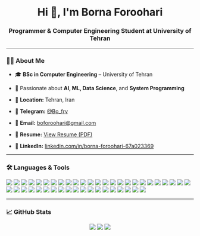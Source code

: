 <h1 align="center">Hi 👋, I'm Borna Foroohari</h1>
<h3 align="center">Programmer & Computer Engineering Student at University of Tehran</h3>

---

### 👨‍💻 About Me
- 🎓 **BSc in Computer Engineering** – University of Tehran  
- 🔬 Passionate about **AI, ML, Data Science**, and **System Programming**

- 📍 **Location:** Tehran, Iran  
- 💬 **Telegram:** [@Bo_frv](https://t.me/Bo_frv)  
- 📧 **Email:** boforoohari@gmail.com  
- 📎 **Resume:** [View Resume (PDF)](./Resume-BornaForoohari.pdf)  
- 💼 **LinkedIn:** [linkedin.com/in/borna-foroohari-67a023369](https://www.linkedin.com/in/borna-foroohari-67a023369)

---

### 🛠 Languages & Tools
<p>
  <img src="https://img.shields.io/badge/Python-blue?logo=python" />
  <img src="https://img.shields.io/badge/C++-00599C?logo=c%2B%2B" />
  <img src="https://img.shields.io/badge/C-555555?logo=c" />
  <img src="https://img.shields.io/badge/Java-007396?logo=java" />
  <img src="https://img.shields.io/badge/VerilogHDL-red" />
  <img src="https://img.shields.io/badge/SystemVerilog-purple" />
  <img src="https://img.shields.io/badge/Assembly-6E4C13" />
  <img src="https://img.shields.io/badge/HTML5-E34F26?logo=html5&logoColor=white" />
  <img src="https://img.shields.io/badge/CSS3-1572B6?logo=css3&logoColor=white" />
  <img src="https://img.shields.io/badge/SQL-003B57?logo=mysql&logoColor=white" />
  <img src="https://img.shields.io/badge/Quartus-blue" />
  <img src="https://img.shields.io/badge/Multisim-blue" />
  <img src="https://img.shields.io/badge/Modelsim-ffcc00" />
  <img src="https://img.shields.io/badge/Vivado-yellow" />
  <img src="https://img.shields.io/badge/Linux-black?logo=linux" />
  <img src="https://img.shields.io/badge/Git-F05032?logo=git&logoColor=white" />
  <img src="https://img.shields.io/badge/FPGA-005CAB" />
  <img src="https://img.shields.io/badge/Jupyter-F37626?logo=jupyter&logoColor=white" />
  <img src="https://img.shields.io/badge/Tableau-E97627?logo=tableau&logoColor=white" />
  <img src="https://img.shields.io/badge/PowerBI-F2C811?logo=powerbi&logoColor=black" />
  <img src="https://img.shields.io/badge/Kafka-231F20?logo=apachekafka&logoColor=white" />
  <img src="https://img.shields.io/badge/Spark-E25A1C?logo=apachespark&logoColor=white" />
  <img src="https://img.shields.io/badge/Docker-2496ED?logo=docker&logoColor=white" />
  <img src="https://img.shields.io/badge/Kubernetes-326CE5?logo=kubernetes&logoColor=white" />
  <img src="https://img.shields.io/badge/Spring-6DB33F?logo=spring&logoColor=white" />
  <img src="https://img.shields.io/badge/MySQL-4479A1?logo=mysql&logoColor=white" />
  <img src="https://img.shields.io/badge/MongoDB-47A248?logo=mongodb&logoColor=white" />
  <img src="https://img.shields.io/badge/StarUML-lightgrey" />
  <img src="https://img.shields.io/badge/MATLAB-orange" />
  <img src="https://img.shields.io/badge/Word-2B579A?logo=microsoftword&logoColor=white" />
  <img src="https://img.shields.io/badge/Excel-217346?logo=microsoftexcel&logoColor=white" />
  <img src="https://img.shields.io/badge/PowerPoint-B7472A?logo=microsoftpowerpoint&logoColor=white" />
  <img src="https://img.shields.io/badge/PyTorch-EE4C2C?logo=pytorch&logoColor=white" />
  <img src="https://img.shields.io/badge/TensorFlow-FF6F00?logo=tensorflow&logoColor=white" />
  <img src="https://img.shields.io/badge/scikit--learn-F7931E?logo=scikitlearn&logoColor=white" />
  <img src="https://img.shields.io/badge/Pandas-150458?logo=pandas&logoColor=white" />
  <img src="https://img.shields.io/badge/NumPy-013243?logo=numpy&logoColor=white" />
  <img src="https://img.shields.io/badge/Matplotlib-11557C?logo=matplotlib&logoColor=white" />
  <img src="https://img.shields.io/badge/Seaborn-4C6FFF" />
  <img src="https://img.shields.io/badge/SciPy-8CAAE6?logo=scipy&logoColor=white" />
  <img src="https://img.shields.io/badge/PySpark-E25A1C?logo=apachespark&logoColor=white" />
  <img src="https://img.shields.io/badge/PyMongo-darkgreen" />
  <img src="https://img.shields.io/badge/Torchvision-FF4C4C" />
  <img src="https://img.shields.io/badge/Selenium-43B02A?logo=selenium&logoColor=white" />
</p>

---

### 📈 GitHub Stats
<p align="center">
  <img src="https://github-readme-stats.vercel.app/api?username=bornafrv&show_icons=true&theme=github_dark" />
  <img src="https://github-readme-streak-stats.herokuapp.com/?user=bornafrv&theme=github-dark-blue" />
  <img src="https://github-readme-stats.vercel.app/api/top-langs/?username=bornafrv&layout=compact&theme=github_dark" />
</p>
